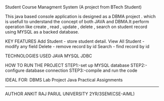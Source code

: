 Student Course Managment System
(A project from BTech Student)

This java based console application is designed as a DBMA project . which is usefull to understand the concept of both JAVA and DBMA.It perform operation like create , read , update , delete , search on student record using MYSQL as a backed database.

KEY FEATURES 
Add Student - store student detail.
View All Student - modify any field 
Delete - remove record by id
Search - find record by id

TECHNOLOGIES USED
JAVA
MYSQL
JDBC

HOW TO RUN THE PROJECT
STEP1:-set up MYSQL database
STEP2:-configure database connection
STEP3:-compile and run the code

IDEAL FOR:
DBMS Lab Project
Java Practical Assignments

------------------------------------------------------------------------
AUTHOR
ANKIT RAJ
PARUL UNIVERSITY
2YR/3SEM(CSE-AIML)

